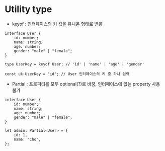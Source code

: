 # Utility type

- keyof : 인터페이스의 키 값을 유니온 형태로 받음

```
interface User {
    id: number;
    name: string;
    age: number;
    gender: "male" | "female";
}

type UserKey = keyof User; // 'id' | 'name' | 'age' | 'gender'

const uk:UserKey = "id"; // User 인터페이스의 키 중 하나 입력
```

- Partial<T> : 프로퍼티를 모두 optional(?)로 바꿈, 인터페이스에 없는 property 사용 불가

```
interface User {
    id: number;
    name: string;
    age: number;
    gender: "male" | "female";
}

let admin: Partial<User> = {
    id: 1,
    name: "Cho",
};

```
